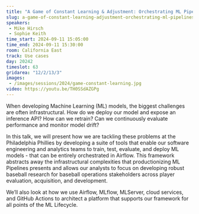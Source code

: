 ```yaml
---
title: "A Game of Constant Learning & Adjustment: Orchestrating ML Pipelines at the Philadelphia Phillies"
slug: a-game-of-constant-learning-adjustment-orchestrating-ml-pipelines-at-the-philadelphia-phillies
speakers:
 - Mike Hirsch
 - Sophie Keith
time_start: 2024-09-11 15:05:00
time_end: 2024-09-11 15:30:00
room: California East
track: Use cases
day: 20242
timeslot: 63
gridarea: "12/2/13/3"
images: 
 - /images/sessions/2024/game-constant-learning.jpg
video: https://youtu.be/TH0SSdAZGPg
---
```


When developing Machine Learning (ML) models, the biggest challenges are often infrastructural. How do we deploy our model and expose an inference API? How can we retrain? Can we continuously evaluate performance and monitor model drift? 
 
 
 
 In this talk, we will present how we are tackling these problems at the Philadelphia Phillies by developing a suite of tools that enable our software engineering and analytics teams to train, test, evaluate, and deploy ML models - that can be entirely orchestrated in Airflow. This framework abstracts away the infrastructural complexities that productionizing ML Pipelines presents and allows our analysts to focus on developing robust baseball research for baseball operations stakeholders across player evaluation, acquisition, and development.
 
 
 
 We’ll also look at how we use Airflow, MLflow, MLServer, cloud services, and GitHub Actions to architect a platform that supports our framework for all points of the ML Lifecycle.